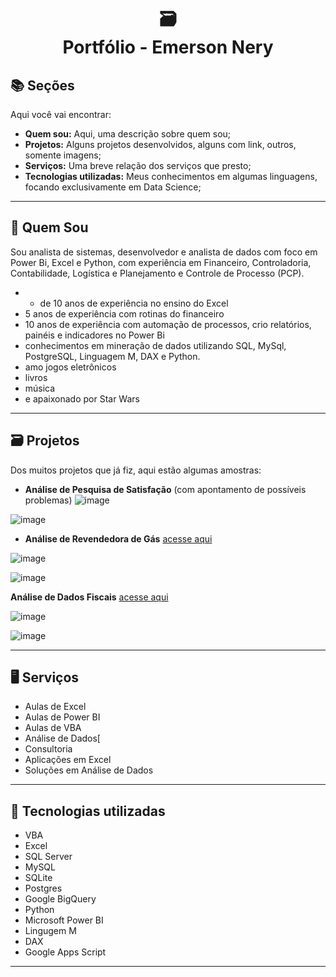 <h1 align="center">
  🗃️<br>Portfólio - Emerson Nery
</h1>

##  📚 Seções

Aqui você vai encontrar:

- **Quem sou:** Aqui, uma descrição sobre quem sou;
- **Projetos:** Alguns projetos desenvolvidos, alguns com link, outros, somente imagens;
- **Serviços:** Uma breve relação dos serviços que presto;
- **Tecnologias utilizadas:** Meus conhecimentos em algumas linguagens, focando exclusivamente em Data Science;

---

## 🤖 Quem Sou

Sou analista de sistemas, desenvolvedor e analista de dados com foco em Power Bi, Excel e Python, com experiência em Financeiro, Controladoria, Contabilidade, Logística e Planejamento e Controle de Processo (PCP).
- + de 10 anos de experiência no ensino do Excel
- 5 anos de experiência com rotinas do financeiro
- 10 anos de experiência com automação de processos, crio relatórios, painéis e indicadores no Power Bi
- conhecimentos em mineração de dados utilizando SQL, MySql, PostgreSQL, Linguagem M, DAX e Python.
- amo jogos eletrônicos
- livros
- música 
- e apaixonado por Star Wars

---

## 🗃 Projetos
Dos muitos projetos que já fiz, aqui estão algumas amostras:
- **Análise de Pesquisa de Satisfação** (com apontamento de possíveis problemas)
![image](https://user-images.githubusercontent.com/111286523/185264866-46f9117f-f79c-409a-9045-05011f046035.png)

![image](https://user-images.githubusercontent.com/111286523/185264941-1038ae82-4281-4a34-8a50-4d7753bf20f5.png)

- **Análise de Revendedora de Gás** [acesse aqui](
https://app.powerbi.com/view?r=eyJrIjoiOTUwZThjZDUtMTI0MC00MjlhLThlNjQtMzNmMjc0ZjM2M2YyIiwidCI6IjZhZjY2ZWFiLTBlOGUtNDU3OS04MjI2LWIyOTBjYzI1MzZlMSJ9&pageName=ReportSectionbee642c7b20211910696)

![image](https://user-images.githubusercontent.com/111286523/185265122-f93c0ce0-44c8-4d06-9430-a4a74b84da08.png)

![image](https://user-images.githubusercontent.com/111286523/185265152-fb377b2f-5d10-45a2-84e3-6efb06bace57.png)

**Análise de Dados Fiscais** [acesse aqui](https://app.powerbi.com/view?r=eyJrIjoiOTlkOTg5OWItNWMyMS00OGQ3LWJiYjUtNDVjN2RlMDVhNTZjIiwidCI6IjZhZjY2ZWFiLTBlOGUtNDU3OS04MjI2LWIyOTBjYzI1MzZlMSJ9)

![image](https://user-images.githubusercontent.com/111286523/185265237-e26de4b9-f3f6-468a-b818-612ed871fa09.png)

![image](https://user-images.githubusercontent.com/111286523/185265325-b22fd67b-b44a-4bd3-a590-ee0a5ee66f0b.png)

---

## 🖥️ Serviços

- Aulas de Excel
- Aulas de Power BI
- Aulas de VBA
- Análise de Dados[
- Consultoria
- Aplicações em Excel
- Soluções em Análise de Dados

---

## 🧮 Tecnologias utilizadas

- VBA
- Excel
- SQL Server
- MySQL
- SQLite
- Postgres
- Google BigQuery
- Python
- Microsoft Power BI
- Lingugem M
- DAX
- Google Apps Script

---
